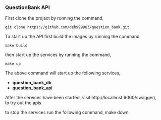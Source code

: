 ### QuestionBank API
First clone the project by running the command,
```
git clone https://github.com/deb999983/question_bank.git
```


To start up the API first build the images by running the command
```
make build
```

then start up the services by running the command,
```
make up
```

The above command will start up the following services,
- **question_bank_db**
- **question_bank_api**

After the services have been started, visit http://localhost:9060/swagger/,
to try out the apis.


to stop the services run the following command,
make down
